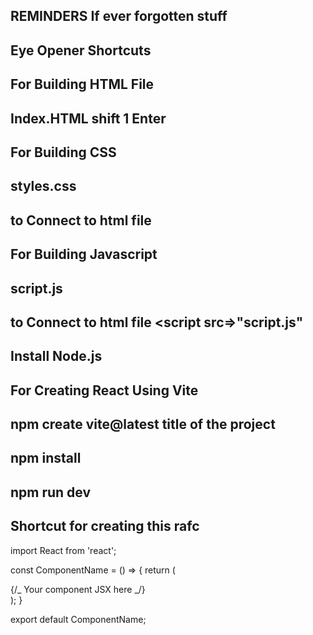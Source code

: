 ## REMINDERS If ever forgotten stuff

## Eye Opener Shortcuts

## For Building HTML File

## Index.HTML shift 1 Enter

## For Building CSS

## styles.css

## to Connect to html file <link rel="stylesheet" href="styles.css">

## For Building Javascript

## script.js

## to Connect to html file <script src=>"script.js"</script>

## Install Node.js

## For Creating React Using Vite

## npm create vite@latest title of the project

## npm install

## npm run dev

## Shortcut for creating this rafc

import React from 'react';

const ComponentName = () => {
return (
<div>
{/_ Your component JSX here _/}
</div>
);
}

export default ComponentName;
